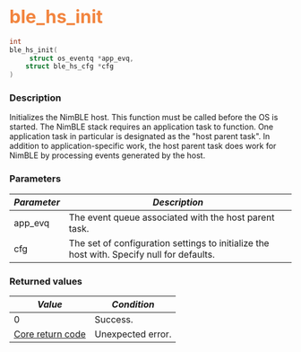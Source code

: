 ## <font color="#F2853F" style="font-size:24pt">ble\_hs\_init</font>

```c
int
ble_hs_init(
     struct os_eventq *app_evq,
    struct ble_hs_cfg *cfg
)
```

### Description

Initializes the NimBLE host.  This function must be called before the OS is started.  The NimBLE stack requires an application task to function.  One application task in particular is designated as the "host parent task".  In addition to application-specific work, the host parent task does work for NimBLE by processing events generated by the host. 

### Parameters

| *Parameter* | *Description* |
|-------------|---------------|
| app\_evq | The event queue associated with the host parent task. |
| cfg | The set of configuration settings to initialize the host with.  Specify null for defaults. |

### Returned values

| *Value* | *Condition* |
|---------|-------------|
| 0 | Success. |
| [Core return code](../../ble_hs_return_codes/#return-codes-core) | Unexpected error. |
